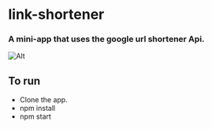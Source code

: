 # link-shortener

### A mini-app that uses the google url shortener Api.

![Alt](http://i.imgur.com/l5OSh9r.png)

## To run

+ Clone the app.
+ npm install
+ npm start
